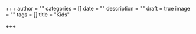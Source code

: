 +++
author = ""
categories = []
date = ""
description = ""
draft = true
image = ""
tags = []
title = "Kids"

+++
